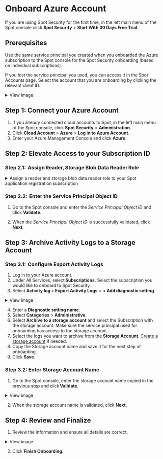 # Onboard Azure Account

If you are using Spot Security for the first time, in the left main menu of the Spot console click **Spot Security** > **Start With 30 Days Free Trial**.  

## Prerequisites 

Use the same service principal you created when you onboarded the Azure subscription to the Spot console for the Spot Security onboarding (based on individual subscriptions).

If you lost the service principal you used, you can access it in the Spot Accounts page. Select the account that you are onboarding by clicking the relevant client ID.

 <details>
   <summary markdown="span">View image</summary>
   
![get-started-azure-1](https://github.com/spotinst/help/assets/106514736/24567701-1bed-4790-a9b2-9c9f817a7bed)

 </details>

## Step 1: Connect your Azure Account

1. If you already connected cloud accounts to Spot, in the left main menu of the Spot console, click **Spot Security** > **Administration**.
2. Click **Cloud Account** > **Azure** > **Log in to Azure Account**.
3. Enter your Azure Management Console and click **Azure**.

## Step 2:  Elevate Access to your Subscription ID

### Step 2.1:  Assign Reader, Storage Blob Data Reader Role

 <details>
   <summary markdown="span">Assign a reader and storage blob data reader role to your Spot application registration subscription</summary>
   
   1. Log in to your Azure account.
   2. Under All Services, select **Subscriptions**. Select the subscription to connect to Spot Security.
   3. In the Subscription menu, select **Access Control (IAM)** and click **+ Add** > **Add role assignment**.
   4. Find and select the <i>Reader</i> role.
      
  <details>
       <summary markdown="span">View image</summary>
         <img alt="get-started-azure10" src="https://github.com/user-attachments/assets/59fcefee-e795-4d25-a0b5-7d11606c1873">
  </details>
  
  5. Click **Next**.
  6. On the Members tab:
     <ol style="list-style-type: lower-alpha;">
      <li>Make sure <b>Assign access to</b> is set to <i>User, group, or service principal</i>.</li>
      <li>Click <b>+ Select Members</b>.</li>
      <li>Find and select the Spot application that you used during spot onboarding and click <b>Select</b>.</li>
      <li>Click <b>Next</b>.</li>
     </ol>

  7. Click **Review + assign** and wait for it to assign the <i>Reader</i> role to the Spot app registration.

       <details>
       <summary markdown="span">View image</summary>
         <img alt="get-started-azure11" src="https://github.com/user-attachments/assets/a7ecacfc-d9d7-41b4-8090-0b1ebadcfaa4">
         
       </details>
  
  8. Repeat steps 3-7 for the <i>Storage Blob Data Reader</i> role.
     
  9. Click the Role Assignments tab, search for your service principal, and make sure the app has both <i>Reader</i> and <i>Storage Blob Data Reader</i> roles assigned.

     <details>
       <summary markdown="span">View image</summary>
         <img src="https://github.com/user-attachments/assets/9a71f311-2270-48f9-b679-fd9e6f75fcbc">
         
       </details>

  10. Click on the service principal and copy the <i>Object ID</i> of the Application Service Principal and save it for the next step of onboarding.

      <details>
        <summary markdown="span">View image</summary>
          <img src="https://github.com/user-attachments/assets/15cdaccd-2c9e-43df-a3c4-b9179b16cf0c">
          
        </details>

 </details>

### Step 2.2:  Enter the Service Principal Object ID

1. Go to the Spot console and enter the <i>Service Principal Object ID</i> and click **Validate**.

2. When the <i>Service Principal Object ID</i> is successfully validated, click **Next**.

## Step 3: Archive Activity Logs to a Storage Account

### Step 3.1:  Configure Export Activity Logs

1. Log in to your Azure account.
2. Under All Services, select **Subscriptions**. Select the subscription you would like to onboard to Spot Security.
3. Select **Activity log** > **Export Activity Logs** > **+ Add diagnostic setting**.

  <details>
    <summary markdown="span">View image</summary>
      <img src="https://github.com/user-attachments/assets/801fcb0e-8ea5-4f7c-860e-e5d51fc39e24">
          
   </details>

4. Enter a **Diagnostic setting name**.
5. Select **Categories** > **Administrative**.
6. Select **Archive to a storage account** and select the Subscription with the storage account. Make sure the service principal used for onboarding has access to the storage account.
7. Select the logs you want to archive from the **Storage Account**. [Create a storage account](https://learn.microsoft.com/en-us/azure/storage/common/storage-account-create?tabs=azure-portal) if needed.
8. Copy the Storage account name and save it for the next step of onboarding.
9. Click **Save**.  

### Step 3.2: Enter Storage Account Name

1. Go to the Spot console, enter the storage account name copied in the previous step and click **Validate**.
   
  <details>
    <summary markdown="span">View image</summary>
      <img src="https://github.com/user-attachments/assets/f33b100b-5a4d-4a7a-b383-63c707bc272d" />
          
   </details>

2. When the storage account name is validated, click **Next**.  

## Step 4: Review and Finalize

1. Review the information and ensure all details are correct.
  <details>
    <summary markdown="span">View image</summary>
      <img src="https://github.com/user-attachments/assets/1358628d-cf21-43df-adb8-31561c9177f7" />
      
   </details>

2. Click **Finish Onboarding**.

